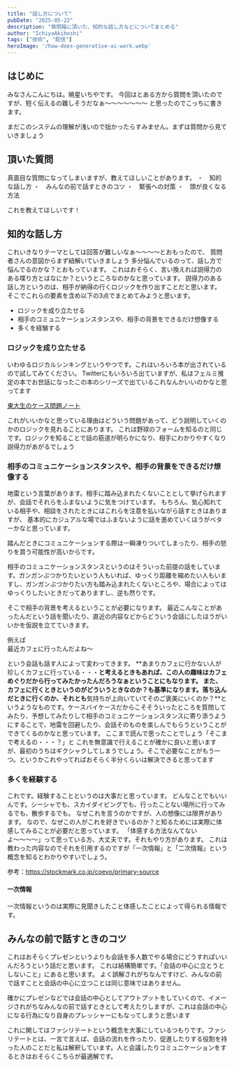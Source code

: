 ```yaml
---
title: "話し方について"
pubDate: "2025-05-22"
description: "質問箱に頂いた、知的な話し方などについてまとめる"
author: "IchiyaAkihoshi"
tags: ["技術", "配信"]
heroImage: '/how-does-generative-ai-work.webp'
---
```


## はじめに
みなさんこんにちは。暁星いちやです。
今回はとある方から質問を頂いたのですが、短く伝えるの難しそうだなぁ〜〜〜〜〜〜〜
と思ったのでこっちに書きます。

まだこのシステムの理解が浅いので拙かったらすみません。まずは質問から見ていきましょう

## 頂いた質問
真面目な質問になってしまいますが、教えてほしいことがあります。
・　知的な話し方
・　みんなの前で話すときのコツ
・　緊張への対策
・　頭が良くなる方法

これを教えてほしいです！

## 知的な話し方
これいきなりテーマとしては回答が難しいなぁ〜〜〜〜とおもったので、
質問者さんの意図からまず紐解いていきましょう
多分悩んでいるのって、話し方で悩んでるのかな？とおもっています。
これはおそらく、言い換えれば説得力のある喋り方とはなにか？というところなのかなと思っています。
説得力のある話し方というのは、相手が納得の行くロジックを作り出すことだと思います。
そこでこれらの要素を含め以下の3点でまとめてみようと思います。
- ロジックを成り立たせる
- 相手のコミュニケーションスタンスや、相手の背景をできるだけ想像する
- 多くを経験する

### ロジックを成り立たせる
いわゆるロジカルシンキングというやつです。これはいろいろ本が出されているので試してみてください。
Twitterにもいろいろ出ていますが、私はフェルミ推定の本でお世話になったこの本のシリーズで出ているこれなんかいいのかなと思ってます

[東大生のケース問題ノート](https://www.amazon.co.jp/%E6%9D%B1%E5%A4%A7%E7%94%9F%E3%81%8C%E6%9B%B8%E3%81%84%E3%81%9F-%E5%95%8F%E9%A1%8C%E3%82%92%E8%A7%A3%E3%81%8F%E5%8A%9B%E3%82%92%E9%8D%9B%E3%81%88%E3%82%8B%E3%82%B1%E3%83%BC%E3%82%B9%E5%95%8F%E9%A1%8C%E3%83%8E%E3%83%BC%E3%83%88-50%E3%81%AE%E5%8E%B3%E9%81%B8%E3%83%95%E3%83%AC%E3%83%BC%E3%83%A0%E3%83%AF%E3%83%BC%E3%82%AF%E3%81%A7%E3%80%81%E3%81%A9%E3%82%93%E3%81%AA%E9%9B%A3%E5%95%8F%E3%82%82%E3%82%B9%E3%83%83%E3%82%AD%E3%83%AA%E3%80%8C%E5%9C%B0%E5%9B%B3%E5%8C%96%E3%80%8D-%E6%9D%B1%E5%A4%A7%E3%82%B1%E3%83%BC%E3%82%B9%E3%82%B9%E3%82%BF%E3%83%87%E3%82%A3%E7%A0%94%E7%A9%B6%E4%BC%9A/dp/4492556737)

これがいいかなと思っている理由はどういう問題があって、どう説明していくのかのロジックを見れることにあります。
これは野球のフォームを知るのと同じです。ロジックを知ることで話の筋道が明らかになり、相手にわかりやすくなり説得力があがるでしょう

### 相手のコミュニケーションスタンスや、相手の背景をできるだけ想像する

地雷という言葉があります。相手に踏み込まれたくないこととして挙げられますが、会話でそれらをふまないように気をつけています。
もちろん、気心知れている相手や、相談をされたときにはこれらを注意を払いながら話すときはありますが、
基本的にカジュアルな場ではふまないように話を進めていくほうがベターかなと思っています。

踏んだときにコミュニケーションする際は一瞬凍りついてしまったり、相手の怒りを買う可能性が高いからです。

相手のコミュニケーションスタンスというのはそういった前提の話をしています。ガンガンぶつかりたいという人もいれば、ゆっくり距離を縮めたい人もいますし、ガンガンぶつかりたい方も踏み込まれたくないところや、場合によってはゆっくりしたいときだってありますし、逆も然りです。

そこで相手の背景を考えるということが必要になります。
最近こんなことがあったんだという話を聞いたり、直近の内容などからどういう会話にしたほうがいいかを仮説を立てていきます。

例えば<br>
最近カフェに行ったんだよね〜

という会話も話す人によって変わってきます。
**あまりカフェに行かない人が珍しくカフェに行っている・・・**と考えるときもあれば、**この人の趣味はカフェめぐりだから行ってみたかったんだろうなぁ**ということにもなります。
また、カフェに行くときというのがどういうときなのか？も基準になります。**落ち込んだときに行くのか**、それとも**気持ちが上向いていてそのご褒美にいくのか？**というようなものです。ケースバイケースだからこそそういったところを質問してみたり、予想してみたりして相手のコミュニケーションスタンスに寄り添うようにすることで、地雷を回避したり、会話そのものを楽しんでもらうということができてくるのかなと思っています。
ここまで読んで思ったことでしょう「そこまで考えるの・・・？」と
これを無意識で行えることが確かに良いと思いますが、最初のうちはギクシャクしてしまうでしょう。そこで必要なことがもう一つ。というかこれやってればおそらく半分くらいは解決できると思ってます

### 多くを経験する
これです。経験することというのは大事だと思っています。
どんなことでもいいんです。シーシャでも、スカイダイビングでも、行ったことない場所に行ってみるでも、散歩するでも。
なぜこれを言うのかですが、人の想像には限界があります。
なので、なぜこの人がこれを好きでいるのか？と知るためには実際に体感してみることが必要だと思っています。
「体感する方法なんてないよ〜〜〜〜」って思っている方、大丈夫です。それもやり方があります。
これは教わった内容なのでそれを引用するのですが「一次情報」と「二次情報」という概念を知るとわかりやすいでしょう。

参考：https://stockmark.co.jp/coevo/primary-source

#### 一次情報
一次情報というのは実際に見聞きしたこと体感したことによって得られる情報です。



## みんなの前で話すときのコツ
これはおそらくプレゼンというよりも会話を多人数でやる場合にどうすればいいんだろうという話だと思います。
これは結構簡単です。「会話の中心に立とうとしないこと」にあると思います。
よく誤解されがちなんですけど、みんなの前で話すことと会話の中心に立つことは同じ意味ではありません。

確かにプレゼンなどでは会話の中心としてアウトプットをしていくので、イメージされがちなみんなの前で話すときとして考えたりしますが、これは会話の中心になる行為になり自身のプレッシャーにもなってしまうと思います

これに関してはファシリテートという概念を大事にしているつもりです。ファシリテートとは、一言で言えば、会話の流れを作ったり、促進したりする役割を持った人のことだと私は解釈しています。人と会議したりコミュニケーションをするときはおそらくこちらが最適解です。


